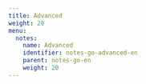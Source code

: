 ```yaml
---
title: Advanced
weight: 20
menu:
  notes:
    name: Advanced
    identifier: notes-go-advanced-en
    parent: notes-go-en
    weight: 20
---
```

